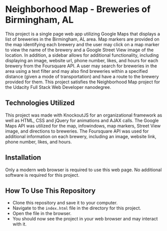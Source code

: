 # Neighborhood Map - Breweries of Birmingham, AL

This project is a single page web app utilizing Google Maps that displays a list of breweries 
in the Birmingham, AL area. Map markers are provided on the map identifying each brewery and the user
may click on a map marker to view the name of the brewery and a Google Street View image of
the location. In addition, a sidebar allows for additional functionality, including displaying an image,
website url, phone number, likes, and hours for each brewery from the Foursquare API. A user may search 
for breweries in the area using a text filter and may also find breweries within a specified distance 
(given a mode of transportation) and have a route to the brewery provided for them. This project satisfies 
the Neighborhood Map project for the Udacity Full Stack Web Developer nanodegree.

## Technologies Utilized
This project was made with KnockoutJS for an organizational framework as well as HTML, CSS and jQuery for
animations and AJAX calls. The Google Maps API was utilized for the map, infowindows, map markers,
Street View image, and directions to breweries. The Foursquare API was used for additional information
on each brewery, including an image, website link, phone number, likes, and hours.

## Installation
Only a modern web browser is required to use this web page. No additional software is required for this project.

## How To Use This Repository
- Clone this repository and save it to your computer.
- Navigate to the `index.html` file in the directory for this project.
- Open the file in the browser.
- You should now see the project in your web browser and may interact with it.
